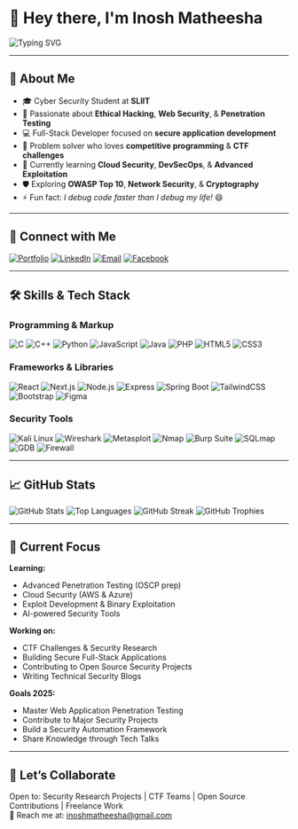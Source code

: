 # 👋 Hey there, I'm Inosh Matheesha

![Typing SVG](https://readme-typing-svg.demolab.com?font=Fira+Code&size=32&duration=2800&pause=2000&color=00D9FF&center=true&vCenter=true&width=940&lines=Hi+%F0%9F%91%8B+I'm+Inosh+Matheesha;Cyber+Security+Student+%F0%9F%94%90;Ethical+Hacker+%7C+Full-Stack+Developer;Building+Secure+%26+Scalable+Solutions)

---

## 🔹 About Me

- 🎓 Cyber Security Student at **SLIIT**
- 🔐 Passionate about **Ethical Hacking**, **Web Security**, & **Penetration Testing**
- 💻 Full-Stack Developer focused on **secure application development**
- 🎯 Problem solver who loves **competitive programming** & **CTF challenges**
- 🌱 Currently learning **Cloud Security**, **DevSecOps**, & **Advanced Exploitation**
- 🛡️ Exploring **OWASP Top 10**, **Network Security**, & **Cryptography**
- ⚡ Fun fact: *I debug code faster than I debug my life!* 😄

---

## 💼 Connect with Me

[![Portfolio](https://img.shields.io/badge/Portfolio-255E63?style=for-the-badge&logo=About.me&logoColor=white)](https://github.com/InoshMatheesha)
[![LinkedIn](https://img.shields.io/badge/LinkedIn-0A66C2?style=for-the-badge&logo=linkedin&logoColor=white)](https://www.linkedin.com/in/inosh-matheesha-9682b429b)
[![Email](https://img.shields.io/badge/Email-EA4335?style=for-the-badge&logo=gmail&logoColor=white)](mailto:inoshmatheesha@gmail.com)
[![Facebook](https://img.shields.io/badge/Facebook-1877F2?style=for-the-badge&logo=facebook&logoColor=white)](https://www.facebook.com/inosh123)

---

## 🛠️ Skills & Tech Stack

### Programming & Markup
![C](https://img.shields.io/badge/C-00599C?style=for-the-badge&logo=c&logoColor=white)
![C++](https://img.shields.io/badge/C++-00599C?style=for-the-badge&logo=cplusplus&logoColor=white)
![Python](https://img.shields.io/badge/Python-3776AB?style=for-the-badge&logo=python&logoColor=white)
![JavaScript](https://img.shields.io/badge/JavaScript-F7DF1E?style=for-the-badge&logo=javascript&logoColor=black)
![Java](https://img.shields.io/badge/Java-ED8B00?style=for-the-badge&logo=openjdk&logoColor=white)
![PHP](https://img.shields.io/badge/PHP-777BB4?style=for-the-badge&logo=php&logoColor=white)
![HTML5](https://img.shields.io/badge/HTML5-E34F26?style=for-the-badge&logo=html5&logoColor=white)
![CSS3](https://img.shields.io/badge/CSS3-1572B6?style=for-the-badge&logo=css3&logoColor=white)

### Frameworks & Libraries
![React](https://img.shields.io/badge/React-20232A?style=for-the-badge&logo=react&logoColor=61DAFB)
![Next.js](https://img.shields.io/badge/Next.js-000000?style=for-the-badge&logo=nextdotjs&logoColor=white)
![Node.js](https://img.shields.io/badge/Node.js-339933?style=for-the-badge&logo=nodedotjs&logoColor=white)
![Express](https://img.shields.io/badge/Express-000000?style=for-the-badge&logo=express&logoColor=white)
![Spring Boot](https://img.shields.io/badge/Spring_Boot-6DB33F?style=for-the-badge&logo=spring-boot&logoColor=white)
![TailwindCSS](https://img.shields.io/badge/Tailwind_CSS-38B2AC?style=for-the-badge&logo=tailwind-css&logoColor=white)
![Bootstrap](https://img.shields.io/badge/Bootstrap-7952B3?style=for-the-badge&logo=bootstrap&logoColor=white)
![Figma](https://img.shields.io/badge/Figma-F24E1E?style=for-the-badge&logo=figma&logoColor=white)

### Security Tools
![Kali Linux](https://img.shields.io/badge/Kali_Linux-557C94?style=for-the-badge&logo=kali-linux&logoColor=white)
![Wireshark](https://img.shields.io/badge/Wireshark-1679A7?style=for-the-badge&logo=wireshark&logoColor=white)
![Metasploit](https://img.shields.io/badge/Metasploit-2596CD?style=for-the-badge&logo=metasploit&logoColor=white)
![Nmap](https://img.shields.io/badge/Nmap-0E83CD?style=for-the-badge&logo=nmap&logoColor=white)
![Burp Suite](https://img.shields.io/badge/Burp_Suite-FF6633?style=for-the-badge&logo=burp-suite&logoColor=white)
![SQLmap](https://img.shields.io/badge/SQLmap-4479A1?style=for-the-badge&logo=sql&logoColor=white)
![GDB](https://img.shields.io/badge/GDB-000000?style=for-the-badge&logo=gnu&logoColor=white)
![Firewall](https://img.shields.io/badge/Firewall-FF0000?style=for-the-badge&logo=symantec&logoColor=white)

---

## 📈 GitHub Stats

![GitHub Stats](https://github-readme-stats.vercel.app/api?username=InoshMatheesha&show_icons=true&theme=tokyonight)
![Top Languages](https://github-readme-stats.vercel.app/api/top-langs/?username=InoshMatheesha&layout=compact&theme=tokyonight)
![GitHub Streak](https://github-readme-streak-stats.herokuapp.com/?user=InoshMatheesha&theme=tokyonight)
![GitHub Trophies](https://github-profile-trophy.vercel.app/?username=InoshMatheesha&theme=tokyonight&no-frame=true&row=1&column=7)

---

## 🎯 Current Focus

**Learning:**
- Advanced Penetration Testing (OSCP prep)
- Cloud Security (AWS & Azure)
- Exploit Development & Binary Exploitation
- AI-powered Security Tools

**Working on:**
- CTF Challenges & Security Research
- Building Secure Full-Stack Applications
- Contributing to Open Source Security Projects
- Writing Technical Security Blogs

**Goals 2025:**
- Master Web Application Penetration Testing
- Contribute to Major Security Projects
- Build a Security Automation Framework
- Share Knowledge through Tech Talks

---

## 🤝 Let’s Collaborate
Open to: Security Research Projects | CTF Teams | Open Source Contributions | Freelance Work  
📧 Reach me at: [inoshmatheesha@gmail.com](mailto:inoshmatheesha@gmail.com)
